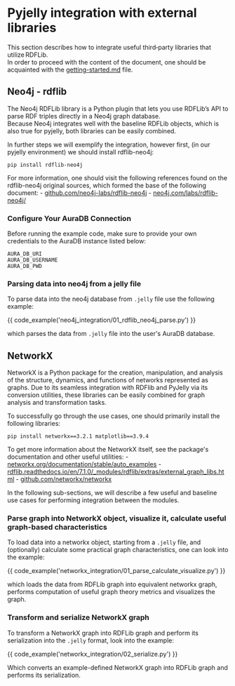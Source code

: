 # Pyjelly integration with external libraries

This section describes how to integrate useful third‑party libraries that utilize RDFLib.  
In order to proceed with the content of the document, one should be acquainted with the [getting-started.md](getting-started.md) file.

## Neo4j - rdflib

The Neo4j RDFLib library is a Python plugin that lets you use RDFLib’s API to parse RDF triples directly in a Neo4j graph database.  
Because Neo4j integrates well with the baseline RDFLib objects, which is also true for pyjelly, both libraries can be easily combined.  

In further steps we will exemplify the integration, however first, (in our pyjelly environment) we should install rdflib-neo4j:  
```
pip install rdflib-neo4j
```

For more information, one should visit the following references found on the rdflib-neo4j original sources, which formed the base of
the following document:
    - [github.com/neo4j-labs/rdflib-neo4j](https://github.com/neo4j-labs/rdflib-neo4j)
    - [neo4j.com/labs/rdflib-neo4j/](https://neo4j.com/labs/rdflib-neo4j/)

### Configure Your AuraDB Connection

Before running the example code, make sure to provide your own credentials to the AuraDB instance listed below:
```
AURA_DB_URI
AURA_DB_USERNAME
AURA_DB_PWD
```

### Parsing data into neo4j from a jelly file

To parse data into the neo4j database from `.jelly` file use the following example:

{{ code_example('neo4j_integration/01_rdflib_neo4j_parse.py') }}

which parses the data from `.jelly` file into the user's AuraDB database.

## NetworkX

NetworkX is a Python package for the creation, manipulation, and analysis of the structure, dynamics, and functions of networks represented as graphs.
Due to its seamless integration with RDFlib and PyJelly via its conversion utilities, these libraries can be easily combined for graph analysis and transformation tasks.

To successfully go through the use cases, one should primarily install the following libraries:
```
pip install networkx==3.2.1 matplotlib==3.9.4
```

To get more information about the NetworkX itself, see the package's documentation and other useful utilities:
    - [networkx.org/documentation/stable/auto_examples](https://networkx.org/documentation/stable/auto_examples/index.html)
    - [rdflib.readthedocs.io/en/7.1.0/_modules/rdflib/extras/external_graph_libs.html](https://rdflib.readthedocs.io/en/7.1.0/_modules/rdflib/extras/external_graph_libs.html)
    - [github.com/networkx/networkx](https://github.com/networkx/networkx)

In the following sub-sections, we will describe a few useful and baseline use cases for performing integration between the modules.

### Parse graph into NetworkX object, visualize it, calculate useful graph-based characteristics

To load data into a networkx object, starting from a `.jelly` file, and (optionally) calculate some practical graph characteristics, one can look into the example:

{{ code_example('networkx_integration/01_parse_calculate_visualize.py') }}

which loads the data from RDFLib graph into equivalent networkx graph, performs computation of useful graph theory metrics and visualizes the graph.

### Transform and serialize NetworkX graph

To transform a NetworkX graph into RDFLib graph and perform its serialization into the `.jelly` format, look into the example:

{{ code_example('networkx_integration/02_serialize.py') }}

Which converts an example-defined NetworkX graph into RDFLib graph and performs its serialization.